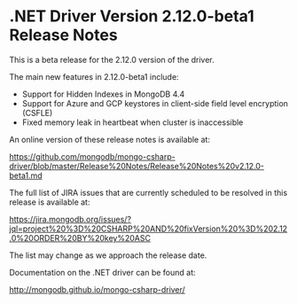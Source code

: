 # .NET Driver Version 2.12.0-beta1 Release Notes

This is a beta release for the 2.12.0 version of the driver.

The main new features in 2.12.0-beta1 include:

* Support for Hidden Indexes in MongoDB 4.4
* Support for Azure and GCP keystores in client-side field level encryption (CSFLE)
* Fixed memory leak in heartbeat when cluster is inaccessible

An online version of these release notes is available at:

https://github.com/mongodb/mongo-csharp-driver/blob/master/Release%20Notes/Release%20Notes%20v2.12.0-beta1.md

The full list of JIRA issues that are currently scheduled to be resolved in this release is available at:

https://jira.mongodb.org/issues/?jql=project%20%3D%20CSHARP%20AND%20fixVersion%20%3D%202.12.0%20ORDER%20BY%20key%20ASC

The list may change as we approach the release date.

Documentation on the .NET driver can be found at:

http://mongodb.github.io/mongo-csharp-driver/

